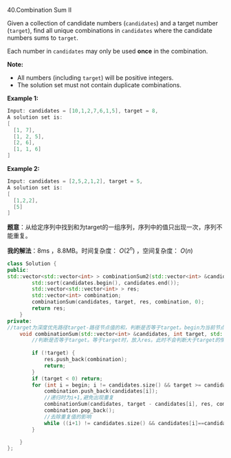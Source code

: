 40.Combination Sum II

Given a collection of candidate numbers (`candidates`) and a target number (`target`), find all unique combinations in `candidates` where the candidate numbers sums to `target`.

Each number in `candidates` may only be used **once** in the combination.

**Note:**

- All numbers (including `target`) will be positive integers.
- The solution set must not contain duplicate combinations.

**Example 1:**

```cpp
Input: candidates = [10,1,2,7,6,1,5], target = 8,
A solution set is:
[
  [1, 7],
  [1, 2, 5],
  [2, 6],
  [1, 1, 6]
]
```

**Example 2:**

```cpp
Input: candidates = [2,5,2,1,2], target = 5,
A solution set is:
[
  [1,2,2],
  [5]
]
```

**题意**：从给定序列中找到和为target的一组序列，序列中的值只出现一次，序列不能重复。

**我的解法**：8ms ，8.8MB。时间复杂度：$\ O(2^n)$ ，空间复杂度：$\ O(n)$

```cpp
class Solution {
public:
std::vector<std::vector<int> > combinationSum2(std::vector<int> &candidates, int target) {
        std::sort(candidates.begin(), candidates.end());
        std::vector<std::vector<int> > res;
        std::vector<int> combination;
        combinationSum(candidates, target, res, combination, 0);
        return res;
    }
private:
//target为深度优先路径target-路径节点值的和，判断是否等于target。begin为当前节点的索引
    void combinationSum(std::vector<int> &candidates, int target, std::vector<std::vector<int> > &res, std::vector<int> &combination, int begin) {
        //判断是否等于target。等于target时，放入res。此时不会判断大于target的情况
        
        if (!target) {
            res.push_back(combination);
            return;
        }
        if (target < 0) return;
        for (int i = begin; i != candidates.size() && target >= candidates[i]; ++i) {
            combination.push_back(candidates[i]);
            //递归时为i+1,避免出现重复
            combinationSum(candidates, target - candidates[i], res, combination, i+1);
            combination.pop_back();
            //去除重复值的影响
            while ((i+1) != candidates.size() && candidates[i]==candidates[i+1]) i++;
        }

    }
};
```

